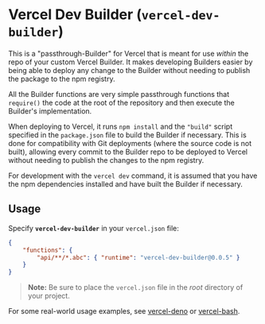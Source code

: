 # Vercel Dev Builder (`vercel-dev-builder`)

This is a "passthrough-Builder" for Vercel that is meant for use _within_ the
repo of your custom Vercel Builder. It makes developing Builders easier by being
able to deploy any change to the Builder without needing to publish the package
to the npm registry.

All the Builder functions are very simple passthrough functions that `require()`
the code at the root of the repository and then execute the Builder's
implementation.

When deploying to Vercel, it runs `npm install` and the `"build"` script
specified in the `package.json` file to build the Builder if necessary. This is
done for compatibility with Git deployments (where the source code is not
built), allowing every commit to the Builder repo to be deployed to Vercel
without needing to publish the changes to the npm registry.

For development with the `vercel dev` command, it is assumed that you have the
npm dependencies installed and have built the Builder if necessary.

## Usage

Specify **`vercel-dev-builder`** in your `vercel.json` file:

```json
{
	"functions": {
		"api/**/*.abc": { "runtime": "vercel-dev-builder@0.0.5" }
	}
}
```

> **Note:** Be sure to place the `vercel.json` file in the _root_ directory of
> your project.

For some real-world usage examples, see
[vercel-deno](https://github.com/vercel-community/deno/blob/master/vercel.json#L5)
or
[vercel-bash](https://github.com/vercel-community/bash/blob/master/vercel.json#L4).
